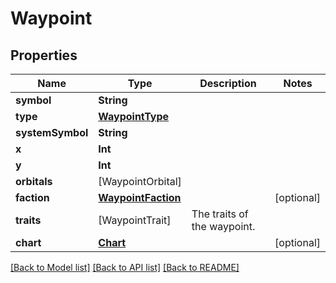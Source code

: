 # Waypoint

## Properties
Name | Type | Description | Notes
------------ | ------------- | ------------- | -------------
**symbol** | **String** |  | 
**type** | [**WaypointType**](WaypointType.md) |  | 
**systemSymbol** | **String** |  | 
**x** | **Int** |  | 
**y** | **Int** |  | 
**orbitals** | [WaypointOrbital] |  | 
**faction** | [**WaypointFaction**](WaypointFaction.md) |  | [optional] 
**traits** | [WaypointTrait] | The traits of the waypoint. | 
**chart** | [**Chart**](Chart.md) |  | [optional] 

[[Back to Model list]](../README.md#documentation-for-models) [[Back to API list]](../README.md#documentation-for-api-endpoints) [[Back to README]](../README.md)


